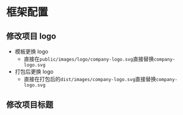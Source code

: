 <!--
 * @Description:
 * @Author: 张楷滨
 * @Date: 2022-03-08 19:07:52
 * @LastEditTime: 2022-03-08 19:13:10
 * @LastEditors: 张楷滨
-->

# 框架配置

## 修改项目 logo

- 模板更换 logo
  - 直接在`public/images/logo/company-logo.svg`直接替换`company-logo.svg`
- 打包后更换 logo
  - 直接在打包后的`dist/images/company-logo.svg`直接替换`company-logo.svg`

## 修改项目标题
